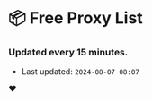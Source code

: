 # :package: Free Proxy List
### Updated every 15 minutes.

- Last updated: `2024-08-07 08:07`

:heart:
